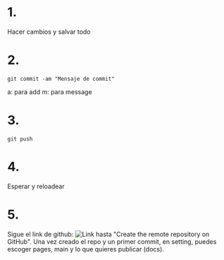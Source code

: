 # 1. 

Hacer cambios y salvar todo

# 2. 

``` 
git commit -am "Mensaje de commit"
``` 

a: para add
m: para message

# 3. 

``` 
git push
``` 

# 4.
Esperar y reloadear


# 5. 

Sigue el link de github: ![Link](https://resources.github.com/whitepapers/github-and-rstudio/) hasta "Create the remote repository on GitHub".  Una vez creado el repo y un primer commit, en setting, puedes escoger pages, main y lo que quieres publicar  (docs).



